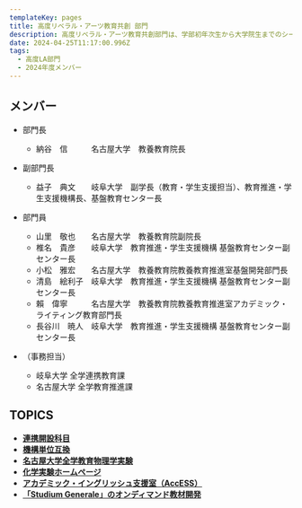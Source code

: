 ```yaml
---
templateKey: pages
title: 高度リベラル・アーツ教育共創 部門
description: 高度リベラル・アーツ教育共創部門は、学部初年次生から大学院生までのシームレスなリベラル・アーツ教育、英語等のコモン・ベーシックス教育を推進します。
date: 2024-04-25T11:17:00.996Z
tags:
  - 高度LA部門
  - 2024年度メンバー
---
```

## メンバー

* 部門長

  * 納谷　信　　　名古屋大学　教養教育院長
    
* 副部門長

  * 益子　典文　　岐阜大学　副学長（教育・学生支援担当）、教育推進・学生支援機構長、基盤教育センター長
    
* 部門員

  * 山里　敬也　　名古屋大学　教養教育院副院長
  * 椎名　貴彦　　岐阜大学　教育推進・学生支援機構 基盤教育センター副センター長
  * 小松　雅宏　　名古屋大学　教養教育院教養教育推進室基盤開発部門長
  * 清島　絵利子　岐阜大学　教育推進・学生支援機構 基盤教育センター副センター長
  * 賴　偉寧　　　名古屋大学　教養教育院教養教育推進室アカデミック・ライティング教育部門長
  * 長谷川　暁人　岐阜大学　教育推進・学生支援機構 基盤教育センター副センター長
    
* （事務担当）

  * 岐阜大学 全学連携教育課
  * 名古屋大学 全学教育推進課
    
## TOPICS

* **[連携開設科目](http://ac.thers.ac.jp/news/collaborative_course_offering/)**
* **[機構単位互換](http://ac.thers.ac.jp/news/institutional_credit_transfer/)**
* **[名古屋大学全学教育物理学実験](https://ac.thers.ac.jp/news/physics_experiment/)**
* **[化学実験ホームページ](http://ac.thers.ac.jp/news/chemistry_experiment/)**
* **[アカデミック・イングリッシュ支援室（AccESS）](http://ac.thers.ac.jp/news/access/)**
* **[「Studium Generale」のオンディマンド教材開発](http://ac.thers.ac.jp/news/studium_generale_creating_online_materials/)**

